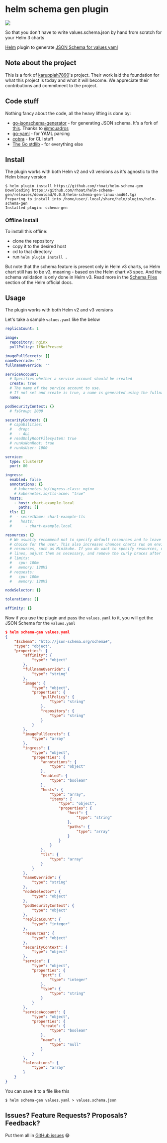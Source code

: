 # helm schema gen plugin

![](https://github.com/Rhoat/helm-schema-gen/workflows/goreleaser/badge.svg)

So that you don't have to write values.schema.json by hand from scratch for your Helm 3 charts

[Helm](https://helm.sh) plugin to generate [JSON Schema for values yaml](https://helm.sh/docs/topics/charts/#schema-files)

## Note about the project

This is a fork of [karuppiah7890](https://github.com/karuppiah7890/helm-schema-gen)'s project. Their work laid the foundation for what this project is today and what it will become. We appreciate their contributions and commitment to the project.

## Code stuff

Nothing fancy about the code, all the heavy lifting is done by:

- [go-jsonschema-generator](https://github.com/karuppiah7890/go-jsonschema-generator) - for generating JSON schema. It's a fork of [this](https://github.com/mcuadros/go-jsonschema-generator). Thanks to [@mcuadros](https://github.com/mcuadros)
- [go-yaml](https://github.com/go-yaml/yaml/) - for YAML parsing
- [cobra](https://github.com/spf13/cobra) - for CLI stuff
- [The Go stdlib](https://golang.org/pkg/) - for everything else


## Install

The plugin works with both Helm v2 and v3 versions as it's agnostic to the Helm
binary version

```
$ helm plugin install https://github.com/rhoat/helm-schema-gen
Downloading https://github.com/rhoat/helm-schema-gen/releases/download/0.0.8/helm-schema-gen-linux-amd64.tgz
Preparing to install into /home/user/.local/share/helm/plugins/helm-schema-gen
Installed plugin: schema-gen
```

### Offline install
To install this offline:
- clone the repository
- copy it to the desired host
- cd to that directory
- run `helm plugin install .`

But note that the schema feature is present only in Helm v3 charts, so Helm
chart still has to be v3, meaning - based on the Helm chart v3 spec. And the
schema validation is only done in Helm v3. Read more in the
[Schema Files](https://helm.sh/docs/topics/charts/#schema-files) section of the
Helm official docs.

## Usage

The plugin works with both Helm v2 and v3 versions

Let's take a sample `values.yaml` like the below

```yaml
replicaCount: 1

image:
  repository: nginx
  pullPolicy: IfNotPresent

imagePullSecrets: []
nameOverride: ""
fullnameOverride: ""

serviceAccount:
  # Specifies whether a service account should be created
  create: true
  # The name of the service account to use.
  # If not set and create is true, a name is generated using the fullname template
  name:

podSecurityContext: {}
  # fsGroup: 2000

securityContext: {}
  # capabilities:
  #   drop:
  #   - ALL
  # readOnlyRootFilesystem: true
  # runAsNonRoot: true
  # runAsUser: 1000

service:
  type: ClusterIP
  port: 80

ingress:
  enabled: false
  annotations: {}
    # kubernetes.io/ingress.class: nginx
    # kubernetes.io/tls-acme: "true"
  hosts:
    - host: chart-example.local
      paths: []
  tls: []
  #  - secretName: chart-example-tls
  #    hosts:
  #      - chart-example.local

resources: {}
  # We usually recommend not to specify default resources and to leave this as a conscious
  # choice for the user. This also increases chances charts run on environments with little
  # resources, such as Minikube. If you do want to specify resources, uncomment the following
  # lines, adjust them as necessary, and remove the curly braces after 'resources:'.
  # limits:
  #   cpu: 100m
  #   memory: 128Mi
  # requests:
  #   cpu: 100m
  #   memory: 128Mi

nodeSelector: {}

tolerations: []

affinity: {}
```

Now if you use the plugin and pass the `values.yaml` to it, you will
get the JSON Schema for the `values.yaml`

```json
$ helm schema-gen values.yaml
{
    "$schema": "http://json-schema.org/schema#",
    "type": "object",
    "properties": {
        "affinity": {
            "type": "object"
        },
        "fullnameOverride": {
            "type": "string"
        },
        "image": {
            "type": "object",
            "properties": {
                "pullPolicy": {
                    "type": "string"
                },
                "repository": {
                    "type": "string"
                }
            }
        },
        "imagePullSecrets": {
            "type": "array"
        },
        "ingress": {
            "type": "object",
            "properties": {
                "annotations": {
                    "type": "object"
                },
                "enabled": {
                    "type": "boolean"
                },
                "hosts": {
                    "type": "array",
                    "items": {
                        "type": "object",
                        "properties": {
                            "host": {
                                "type": "string"
                            },
                            "paths": {
                                "type": "array"
                            }
                        }
                    }
                },
                "tls": {
                    "type": "array"
                }
            }
        },
        "nameOverride": {
            "type": "string"
        },
        "nodeSelector": {
            "type": "object"
        },
        "podSecurityContext": {
            "type": "object"
        },
        "replicaCount": {
            "type": "integer"
        },
        "resources": {
            "type": "object"
        },
        "securityContext": {
            "type": "object"
        },
        "service": {
            "type": "object",
            "properties": {
                "port": {
                    "type": "integer"
                },
                "type": {
                    "type": "string"
                }
            }
        },
        "serviceAccount": {
            "type": "object",
            "properties": {
                "create": {
                    "type": "boolean"
                },
                "name": {
                    "type": "null"
                }
            }
        },
        "tolerations": {
            "type": "array"
        }
    }
}
```

You can save it to a file like this

```
$ helm schema-gen values.yaml > values.schema.json
```

## Issues? Feature Requests? Proposals? Feedback?

Put them all in [GitHub issues](https://github.com/Rhoat/helm-schema-gen/issues) 😁
